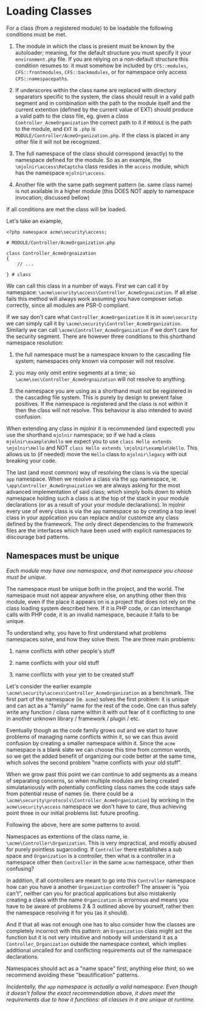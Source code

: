 Loading Classes
===============

For a class (from a registered module) to be loadable the following conditions
must be met.

 1. The module in which the class is present must be known by the autoloader;
 meaning, for the default structure you must specify it your `environment.php`
 file. If you are relying on a non-default structure this condition resumes to:
 it must somehow be included by `CFS::modules`, `CFS::frontmodules`,
 `CFS::backmodules`, or for namespace only access `CFS::namespacepaths`.

 2. If underscores within the class name are replaced with directory separators
 specific to the system, the class should result in a valid path segment and in
 combination with the path to the module itself and the current extention
 (defined by the current value of EXT) should produce a valid path to the class
 file, eg. given a class `Controller_AcmeOrganization` the correct path to
 it if `MODULE` is the path to the module, and `EXT` is `.php` is
 `MODULE/Controller/AcmeOrganization.php`. If the class is placed in any
 other file it will not be recognized.

 3. The full namespace of the class should correspond (exactly) to the namespace
 defined for the module. So as an example, the `\mjolnir\access\ReCaptcha` class
 resides in the `access` module, which has the namespace `mjolnir\access`.

 4. Another file with the same path segment pattern (ie. same class name) is not
 available in a higher module (this DOES NOT apply to namespace invocation;
 discussed bellow)

If all conditions are met the class will be loaded.

Let's take an example,

    <?php namespace acme\security\access;

    # MODULE/Controller/AcmeOrganization.php

    class Controller_AcmeOrgnaization
    {
        // ...

    } # class

We can call this class in a number of ways. First we can call it by namespace:
`\acme\security\access\Controller_AcmeOrgnaization`. If all else fails this
method will always work assuming you have composer setup correctly, since all
modules are PSR-0 compliant.

If we say don't care what `Controller_AcmeOrganization` it is in
`acme\security` we can simply call it by
`\acme\security\Controller_AcmeOrganization`. Similarly we can call
`\acme\Controller_AcmeOrganization` if we don't care for the security
segment. There are however three conditions to this shorthand namespace
resolution:

 1. the full namespace must be a namespace known to the cascading file system;
 namespaces only known via composer will not resolve.

 2. you may only omit entire segments at a time; so
 `\acme\sec\Controller_AcmeOrgnaization` will not resolve to anything.

 3. the namespace you are using as a shorthand must not be registered in the
 cascading file system. This is purely by design to prevent false positives. If
 the namespace is registered and the class is not within it then the class will
 not resolve. This behaviour is also intended to avoid confusion.

When extending any class in mjolnir it is recommended (and expected) you use the
shorthand `mjolnir` namespace; so if we had a class `mjolnir\example\Hello` we
expect you to use `class Hello extends \mjolnir\Hello` and NOT
`class Hello extends \mjolnir\example\Hello`. This allows us to (if needed) move
the `Hello` class to `mjolnir\legacy` with out breaking your code.

The last (and most common) way of resolving the class is via the special `app`
namespace. When we resolve a class via the `app` namespace, ie.
`\app\Controller_AcmeOrgnaization` we are always asking for the most
advanced implementation of said class; which simply boils down to which
namespace holding such a class is at the top of the stack in your module
declarations (or as a result of your your module declarations). In mjolnir every
use of every class is via the `app` namespace so by creating a top level class
in your application you can replace and/or customize any class defined by the
framework. The only direct dependencies to the framework files are the
interfaces which have been used with explicit namespaces to discourage bad
patterns.

## Namespaces must be unique

*Each module may have one namespace, and that namespace you choose must be
unique.*

The namespace must be unique both in the project, and the world. The namespace
must not appear anywhere else, on anything other then this module, even if the
place it appears on is a project that does not rely on the class loading system
described here. If it is PHP code, or can interchange calls with PHP code, it is
an invalid namespace, because it fails to be unique.

To understand why, you have to first understand what problems namespaces solve,
and how they solve them. The are three main problems:

 1. name conflicts with other people's stuff

 2. name conflicts with your old stuff

 3. name conflicts with your yet to be created stuff

Let's consider the earlier example
`\acme\security\access\Controller_AcmeOrganization` as a benchmark. The
first part of the namespace (ie. `acme`) solves the first problem: it is unique
and can act as a "family" name for the rest of the code. One can thus safely
write any function / class name within it with out fear of it conflicting to
one in another unknown library / framework / plugin / etc.

Eventually though as the code family grows out and we start to have problems of
managing name conflicts within it, so we can thus avoid confusion by creating a
smaller namespace within it. Since the `acme` namespace is a blank slate we can
choose this time from common words, so we get the added benefit of organizing
our code better at the same time, which solves the second problem "name
conflicts with your old stuff".

When we grow past this point we can continue to add segments as a means of
separating concerns, so when multiple modules are being created simulataniously
with potentially conflicting class names the code stays safe from potential
reuse of names (ie. there could be a
`\acme\security\protocols\Controller_AcmeOrganization`) by working in the
`acme\security\access` namespace we don't have to care, thus achieving point
three in our initial problems list: future proofing.

Following the above, here are some patterns to avoid.

Namespaces as extentions of the class name, ie. `\acme\Controller\Organization`.
This is very impractical, and mostly abused for purely pointless sugarcoding.
If `Controller` there establishes a sub space and `Organization` is a
controller, then what is a controller in a namespace other then `Controller` in
the same `acme` namespace, other then confusing?

In addition, if all controllers are meant to go into this `Controller` namespace
how can you have a another `Organization` controller? The answer is "you can't",
neither can you for practical applications but also mistakenly creating a class
with the name `Organization` is errornous and means you have to be aware of
problems 2 & 3 outlined above by yourself, rather then the namespace resolving
it for you (as it should).

And if that all was not enough one has to also consider how the classes are
completely incorrect with this pattern: an `Organization` class might act the
function but it is not very intuitive and nobody will understand it as a
`Controller_Organization` outside the namespace context, which implies
additional uncalled for and conflicting requirements out of the namespace
declarations.

Namespaces should act as a "name space" first, anything else *third*, so we
recommend avoiding these "beautification" patterns.

*Incidentally, the `app` namespace is actually a valid namespace. Even though it
doesn't follow the exact recommendation above, it does meet the requirements due
to how it functions: all classes in it are unique at runtime.*
